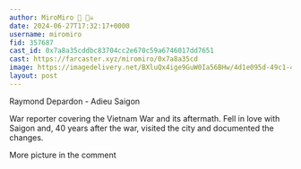 ```yaml
---
author: MiroMiro 🔵 🏴‍☠️
date: 2024-06-27T17:32:17+0000
username: miromiro
fid: 357687
cast_id: 0x7a8a35cddbc83704cc2e670c59a6746017dd7651
cast: https://farcaster.xyz/miromiro/0x7a8a35cd
image: https://imagedelivery.net/BXluQx4ige9GuW0Ia56BHw/4d1e095d-49c1-446c-f93a-5efc4238c800/original
layout: post
---
```


Raymond Depardon - Adieu Saigon

War reporter covering the Vietnam War and its aftermath. Fell in love with Saigon and, 40 years after the war, visited the city and documented the changes.

More picture in the comment

<img src='https://imagedelivery.net/BXluQx4ige9GuW0Ia56BHw/4d1e095d-49c1-446c-f93a-5efc4238c800/original' alt='' referrerpolicy='no-referrer'/>
<img src='https://imagedelivery.net/BXluQx4ige9GuW0Ia56BHw/7a1b6a67-9c59-4f4b-ff13-29f9e5728800/original' alt='' referrerpolicy='no-referrer'/>

